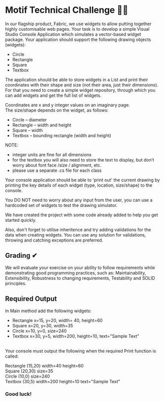 # Motif Technical Challenge 🐱‍💻

In our flagship product, Fabric, we use widgets to allow putting together highly customisable web pages. Your task is to develop a simple Visual Studio Console Application which simulates a vector-based widget package. Your application should support the following drawing objects (widgets):

- Circle
- Rectangle
- Square
- Textbox

The application should be able to store widgets in a List and print their coordinates with their shape and size (not their area, just their dimensions).
For that you need to create a simple widget repository, through which you can add widgets and get the full list of widgets.

Coordinates are x and y integer values on an imaginary page.
\
The size/shape depends on the widget, as follows:
- Circle – diameter
- Rectangle – width and height
- Square – width
- Textbox – bounding rectangle (width and height)

NOTE:
- integer units are fine for all dimensions
- for the textbox you will also need to store the text to display, but don’t worry about font face /size / alignment, etc. 
- please use a separate .cs file for each class

Your console application should be able to 'print out' the current drawing by printing the key details of each widget (type, location, size/shape) to the console.

You DO NOT need to worry about any input from the user, you can use a hardcoded set of widgets to test the drawing simulator.

We have created the project with some code already added to help you get started quickly.

Also, don't forget to utilise inheritence and try adding validations for the data when creating widgets. You can use any solution for validations, throwing and catching exceptions are preferred.

## Grading ✔
We will evaluate your exercise on your ability to follow requirements while demonstrating good programming practices, such as: Maintainability, Extensibility, Robustness to changing requirements, Testability and SOLID principles.

## Required Output
In Main method add the following widgets:

- Rectangle x=15, y=20, width= 40, height=60
- Square x=20, y=30, width=35
- Circle x=10, y=0, size=240
- Textbox x=30, y=5, width=200, height=10, text="Sample Text"

\
Your console must output the following when the required Print function is called:

Rectangle (15,20) width=40 height=60
\
Square (20,30) size=35
\
Circle (10,0) size=240
\
Textbox (30,5) width=200 height=10 text="Sample Text"

### Good luck!
